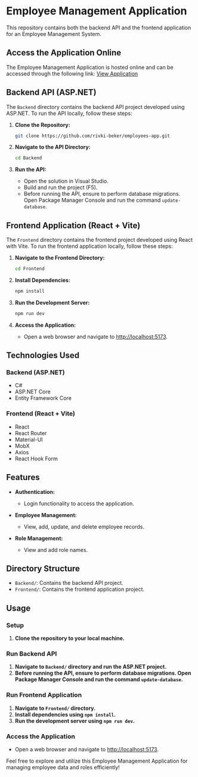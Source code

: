 # Employee Management Application

This repository contains both the backend API and the frontend application for an Employee Management System.

## Access the Application Online

The Employee Management Application is hosted online and can be accessed through the following link: [View Application](https://employees-app-kkdt.onrender.com/)

## Backend API (ASP.NET)

The `Backend` directory contains the backend API project developed using ASP.NET. To run the API locally, follow these steps:

1. **Clone the Repository:**

   ```bash
   git clone https://github.com/rivki-beker/employees-app.git
   ```

2. **Navigate to the API Directory:**

   ```bash
   cd Backend
   ```

3. **Run the API:**
   - Open the solution in Visual Studio.
   - Build and run the project (F5).
   - Before running the API, ensure to perform database migrations. Open Package Manager Console and run the command `update-database`.

## Frontend Application (React + Vite)

The `Frontend` directory contains the frontend project developed using React with Vite. To run the frontend application locally, follow these steps:

1. **Navigate to the Frontend Directory:**

   ```bash
   cd Frontend
   ```

2. **Install Dependencies:**

   ```bash
   npm install
   ```

3. **Run the Development Server:**

   ```bash
   npm run dev
   ```

4. **Access the Application:**
   - Open a web browser and navigate to [http://localhost:5173](http://localhost:5173).

## Technologies Used

### Backend (ASP.NET)

- C#
- ASP.NET Core
- Entity Framework Core

### Frontend (React + Vite)

- React
- React Router
- Material-UI
- MobX
- Axios
- React Hook Form

## Features

- **Authentication:**

  - Login functionality to access the application.

- **Employee Management:**

  - View, add, update, and delete employee records.

- **Role Management:**
  - View and add role names.

## Directory Structure

- `Backend/`: Contains the backend API project.
- `Frontend/`: Contains the frontend application project.

## Usage

### Setup

1. **Clone the repository to your local machine.**

### Run Backend API

1. **Navigate to `Backend/` directory and run the ASP.NET project.**
2. **Before running the API, ensure to perform database migrations. Open Package Manager Console and run the command `update-database`.**

### Run Frontend Application

1. **Navigate to `Frontend/` directory.**
2. **Install dependencies using `npm install`.**
3. **Run the development server using `npm run dev`.**

### Access the Application

- Open a web browser and navigate to [http://localhost:5173](http://localhost:5173).

Feel free to explore and utilize this Employee Management Application for managing employee data and roles efficiently!